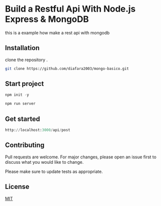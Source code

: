 # Build a Restful Api With Node.js Express & MongoDB

this is a example how make a rest api with mongodb

## Installation

clone the repository .

```bash
git clone https://github.com/diafara2003/mongo-basico.git
```

## Start project

```python
npm init -y

npm run server
```

## Get started
```python
http://localhost:3000/api/post
```




## Contributing
Pull requests are welcome. For major changes, please open an issue first to discuss what you would like to change.

Please make sure to update tests as appropriate.

## License
[MIT](https://choosealicense.com/licenses/mit/)
